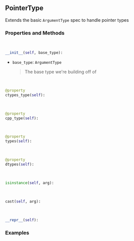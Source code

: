 ## <a id="McUtils.McUtils.Extensions.ArgumentSignature.PointerType">PointerType</a>
Extends the basic `ArgumentType` spec to handle pointer types

### Properties and Methods
<a id="McUtils.McUtils.Extensions.ArgumentSignature.PointerType.__init__" class="docs-object-method">&nbsp;</a>
```python
__init__(self, base_type): 
```

- `base_type`: `ArgumentType`
    >The base type we're building off of

<a id="McUtils.McUtils.Extensions.ArgumentSignature.PointerType.ctypes_type" class="docs-object-method">&nbsp;</a>
```python
@property
ctypes_type(self): 
```

<a id="McUtils.McUtils.Extensions.ArgumentSignature.PointerType.cpp_type" class="docs-object-method">&nbsp;</a>
```python
@property
cpp_type(self): 
```

<a id="McUtils.McUtils.Extensions.ArgumentSignature.PointerType.types" class="docs-object-method">&nbsp;</a>
```python
@property
types(self): 
```

<a id="McUtils.McUtils.Extensions.ArgumentSignature.PointerType.dtypes" class="docs-object-method">&nbsp;</a>
```python
@property
dtypes(self): 
```

<a id="McUtils.McUtils.Extensions.ArgumentSignature.PointerType.isinstance" class="docs-object-method">&nbsp;</a>
```python
isinstance(self, arg): 
```

<a id="McUtils.McUtils.Extensions.ArgumentSignature.PointerType.cast" class="docs-object-method">&nbsp;</a>
```python
cast(self, arg): 
```

<a id="McUtils.McUtils.Extensions.ArgumentSignature.PointerType.__repr__" class="docs-object-method">&nbsp;</a>
```python
__repr__(self): 
```

### Examples


